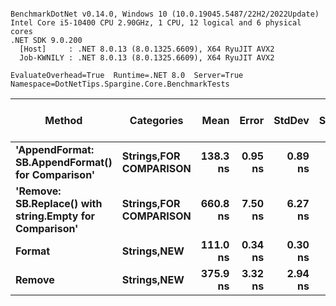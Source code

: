 ```

BenchmarkDotNet v0.14.0, Windows 10 (10.0.19045.5487/22H2/2022Update)
Intel Core i5-10400 CPU 2.90GHz, 1 CPU, 12 logical and 6 physical cores
.NET SDK 9.0.200
  [Host]     : .NET 8.0.13 (8.0.1325.6609), X64 RyuJIT AVX2
  Job-KWNILY : .NET 8.0.13 (8.0.1325.6609), X64 RyuJIT AVX2

EvaluateOverhead=True  Runtime=.NET 8.0  Server=True  
Namespace=DotNetTips.Spargine.Core.BenchmarkTests  

```
| Method                                                  | Categories                 | Mean     | Error   | StdDev  | StdErr  | Min      | Q1       | Median   | Q3       | Max      | Op/s        | CI99.9% Margin | Iterations | Kurtosis | MValue | Skewness | Rank | LogicalGroup | Baseline | Exceptions | Code Size | Completed Work Items | Lock Contentions | Gen0   | Allocated |
|-------------------------------------------------------- |--------------------------- |---------:|--------:|--------:|--------:|---------:|---------:|---------:|---------:|---------:|------------:|---------------:|-----------:|---------:|-------:|---------:|-----:|------------- |--------- |-----------:|----------:|---------------------:|-----------------:|-------:|----------:|
| **&#39;AppendFormat: SB.AppendFormat() for Comparison&#39;**        | **Strings,**FOR COMPARISON**** | **138.3 ns** | **0.95 ns** | **0.89 ns** | **0.23 ns** | **137.0 ns** | **137.4 ns** | **138.5 ns** | **138.9 ns** | **139.9 ns** | **7,233,202.4** |       **7.385 ns** |      **15.00** |    **1.649** |  **2.000** |   **0.1163** |    **2** | *****            | **No**       |          **-** |   **2,297 B** |                    **-** |                **-** | **0.0036** |     **344 B** |
| **&#39;Remove: SB.Replace() with string.Empty for Comparison&#39;** | **Strings,**FOR COMPARISON**** | **660.8 ns** | **7.50 ns** | **6.27 ns** | **1.74 ns** | **648.5 ns** | **658.5 ns** | **661.7 ns** | **664.0 ns** | **673.0 ns** | **1,513,225.6** |       **5.631 ns** |      **13.00** |    **2.619** |  **2.000** |  **-0.1295** |    **4** | *****            | **No**       |          **-** |   **1,894 B** |                    **-** |                **-** | **0.0429** |    **3968 B** |
| **Format**                                                  | **Strings,**NEW****            | **111.0 ns** | **0.34 ns** | **0.30 ns** | **0.08 ns** | **110.4 ns** | **110.9 ns** | **111.0 ns** | **111.2 ns** | **111.4 ns** | **9,011,480.6** |       **6.960 ns** |      **14.00** |    **2.227** |  **2.000** |  **-0.5258** |    **1** | *****            | **No**       |          **-** |     **769 B** |                    **-** |                **-** | **0.0013** |     **128 B** |
| **Remove**                                                  | **Strings,**NEW****            | **375.9 ns** | **3.32 ns** | **2.94 ns** | **0.79 ns** | **370.4 ns** | **373.9 ns** | **376.0 ns** | **377.4 ns** | **382.5 ns** | **2,660,444.2** |       **6.607 ns** |      **14.00** |    **2.880** |  **2.000** |   **0.3559** |    **3** | *****            | **No**       |          **-** |   **1,296 B** |                    **-** |                **-** | **0.0210** |    **1952 B** |
